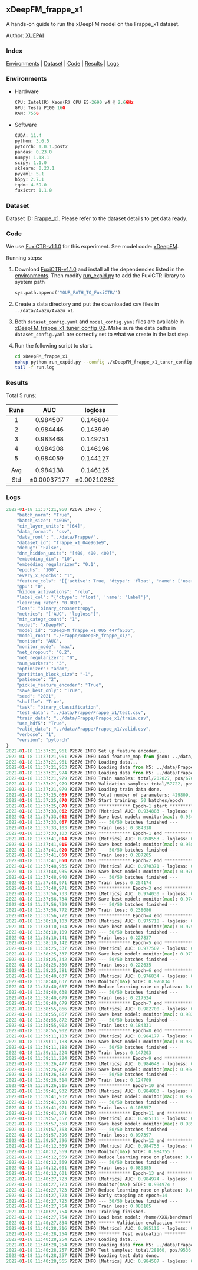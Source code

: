 ## xDeepFM_frappe_x1

A hands-on guide to run the xDeepFM model on the Frappe_x1 dataset.

Author: [XUEPAI](https://github.com/xue-pai)

### Index
[Environments](#Environments) | [Dataset](#Dataset) | [Code](#Code) | [Results](#Results) | [Logs](#Logs)

### Environments
+ Hardware

  ```python
  CPU: Intel(R) Xeon(R) CPU E5-2690 v4 @ 2.6GHz
  GPU: Tesla P100 16G
  RAM: 755G

  ```

+ Software

  ```python
  CUDA: 11.4
  python: 3.6.5
  pytorch: 1.0.1.post2
  pandas: 0.23.0
  numpy: 1.18.1
  scipy: 1.1.0
  sklearn: 0.23.1
  pyyaml: 5.1
  h5py: 2.7.1
  tqdm: 4.59.0
  fuxictr: 1.1.0
  ```

### Dataset
Dataset ID: [Frappe_x1](https://github.com/openbenchmark/BARS/blob/master/ctr_prediction/datasets/Frappe/README.md#Frappe_x1). Please refer to the dataset details to get data ready.

### Code

We use [FuxiCTR-v1.1.0](fuxictr_url) for this experiment. See model code: [xDeepFM](https://github.com/xue-pai/FuxiCTR/blob/v1.1.0/fuxictr/pytorch/models/xDeepFM.py).

Running steps:

1. Download [FuxiCTR-v1.1.0](fuxictr_url) and install all the dependencies listed in the [environments](#environments). Then modify [run_expid.py](./run_expid.py#L5) to add the FuxiCTR library to system path
    
    ```python
    sys.path.append('YOUR_PATH_TO_FuxiCTR/')
    ```

2. Create a data directory and put the downloaded csv files in `../data/Avazu/Avazu_x1`.

3. Both `dataset_config.yaml` and `model_config.yaml` files are available in [xDeepFM_frappe_x1_tuner_config_02](./xDeepFM_frappe_x1_tuner_config_02). Make sure the data paths in `dataset_config.yaml` are correctly set to what we create in the last step.

4. Run the following script to start.

    ```bash
    cd xDeepFM_frappe_x1
    nohup python run_expid.py --config ./xDeepFM_frappe_x1_tuner_config_02 --expid xDeepFM_frappe_x1_005_447fa536 --gpu 0 > run.log &
    tail -f run.log
    ```

### Results

Total 5 runs:

| Runs | AUC | logloss  |
|:--------------------:|:--------------------:|:--------------------:|
| 1 | 0.984507 | 0.146604  |
| 2 | 0.984446 | 0.143949  |
| 3 | 0.983468 | 0.149751  |
| 4 | 0.984208 | 0.146196  |
| 5 | 0.984059 | 0.144127  |
| | | | 
| Avg | 0.984138 | 0.146125 |
| Std | &#177;0.00037177 | &#177;0.00210282 |


### Logs
```python
2022-01-18 11:37:21,960 P2676 INFO {
    "batch_norm": "True",
    "batch_size": "4096",
    "cin_layer_units": "[64]",
    "data_format": "csv",
    "data_root": "../data/Frappe/",
    "dataset_id": "frappe_x1_04e961e9",
    "debug": "False",
    "dnn_hidden_units": "[400, 400, 400]",
    "embedding_dim": "10",
    "embedding_regularizer": "0.1",
    "epochs": "100",
    "every_x_epochs": "1",
    "feature_cols": "[{'active': True, 'dtype': 'float', 'name': ['user', 'item', 'daytime', 'weekday', 'isweekend', 'homework', 'cost', 'weather', 'country', 'city'], 'type': 'categorical'}]",
    "gpu": "0",
    "hidden_activations": "relu",
    "label_col": "{'dtype': 'float', 'name': 'label'}",
    "learning_rate": "0.001",
    "loss": "binary_crossentropy",
    "metrics": "['AUC', 'logloss']",
    "min_categr_count": "1",
    "model": "xDeepFM",
    "model_id": "xDeepFM_frappe_x1_005_447fa536",
    "model_root": "./Frappe/xDeepFM_frappe_x1/",
    "monitor": "AUC",
    "monitor_mode": "max",
    "net_dropout": "0.2",
    "net_regularizer": "0",
    "num_workers": "3",
    "optimizer": "adam",
    "partition_block_size": "-1",
    "patience": "2",
    "pickle_feature_encoder": "True",
    "save_best_only": "True",
    "seed": "2021",
    "shuffle": "True",
    "task": "binary_classification",
    "test_data": "../data/Frappe/Frappe_x1/test.csv",
    "train_data": "../data/Frappe/Frappe_x1/train.csv",
    "use_hdf5": "True",
    "valid_data": "../data/Frappe/Frappe_x1/valid.csv",
    "verbose": "1",
    "version": "pytorch"
}
2022-01-18 11:37:21,961 P2676 INFO Set up feature encoder...
2022-01-18 11:37:21,961 P2676 INFO Load feature_map from json: ../data/Frappe/frappe_x1_04e961e9/feature_map.json
2022-01-18 11:37:21,961 P2676 INFO Loading data...
2022-01-18 11:37:21,963 P2676 INFO Loading data from h5: ../data/Frappe/frappe_x1_04e961e9/train.h5
2022-01-18 11:37:21,974 P2676 INFO Loading data from h5: ../data/Frappe/frappe_x1_04e961e9/valid.h5
2022-01-18 11:37:21,979 P2676 INFO Train samples: total/202027, pos/67604, neg/134423, ratio/33.46%, blocks/1
2022-01-18 11:37:21,979 P2676 INFO Validation samples: total/57722, pos/19063, neg/38659, ratio/33.03%, blocks/1
2022-01-18 11:37:21,979 P2676 INFO Loading train data done.
2022-01-18 11:37:25,069 P2676 INFO Total number of parameters: 429809.
2022-01-18 11:37:25,070 P2676 INFO Start training: 50 batches/epoch
2022-01-18 11:37:25,070 P2676 INFO ************ Epoch=1 start ************
2022-01-18 11:37:33,062 P2676 INFO [Metrics] AUC: 0.934883 - logloss: 0.698188
2022-01-18 11:37:33,062 P2676 INFO Save best model: monitor(max): 0.934883
2022-01-18 11:37:33,067 P2676 INFO --- 50/50 batches finished ---
2022-01-18 11:37:33,103 P2676 INFO Train loss: 0.384318
2022-01-18 11:37:33,103 P2676 INFO ************ Epoch=1 end ************
2022-01-18 11:37:41,014 P2676 INFO [Metrics] AUC: 0.958553 - logloss: 0.292481
2022-01-18 11:37:41,015 P2676 INFO Save best model: monitor(max): 0.958553
2022-01-18 11:37:41,020 P2676 INFO --- 50/50 batches finished ---
2022-01-18 11:37:41,050 P2676 INFO Train loss: 0.287205
2022-01-18 11:37:41,050 P2676 INFO ************ Epoch=2 end ************
2022-01-18 11:37:48,935 P2676 INFO [Metrics] AUC: 0.970371 - logloss: 0.216380
2022-01-18 11:37:48,935 P2676 INFO Save best model: monitor(max): 0.970371
2022-01-18 11:37:48,940 P2676 INFO --- 50/50 batches finished ---
2022-01-18 11:37:48,971 P2676 INFO Train loss: 0.254174
2022-01-18 11:37:48,971 P2676 INFO ************ Epoch=3 end ************
2022-01-18 11:37:56,733 P2676 INFO [Metrics] AUC: 0.974030 - logloss: 0.190211
2022-01-18 11:37:56,734 P2676 INFO Save best model: monitor(max): 0.974030
2022-01-18 11:37:56,739 P2676 INFO --- 50/50 batches finished ---
2022-01-18 11:37:56,772 P2676 INFO Train loss: 0.238086
2022-01-18 11:37:56,772 P2676 INFO ************ Epoch=4 end ************
2022-01-18 11:38:10,103 P2676 INFO [Metrics] AUC: 0.975718 - logloss: 0.175388
2022-01-18 11:38:10,104 P2676 INFO Save best model: monitor(max): 0.975718
2022-01-18 11:38:10,109 P2676 INFO --- 50/50 batches finished ---
2022-01-18 11:38:10,141 P2676 INFO Train loss: 0.227837
2022-01-18 11:38:10,142 P2676 INFO ************ Epoch=5 end ************
2022-01-18 11:38:25,337 P2676 INFO [Metrics] AUC: 0.977502 - logloss: 0.178191
2022-01-18 11:38:25,337 P2676 INFO Save best model: monitor(max): 0.977502
2022-01-18 11:38:25,342 P2676 INFO --- 50/50 batches finished ---
2022-01-18 11:38:25,380 P2676 INFO Train loss: 0.222635
2022-01-18 11:38:25,381 P2676 INFO ************ Epoch=6 end ************
2022-01-18 11:38:40,637 P2676 INFO [Metrics] AUC: 0.976834 - logloss: 0.170260
2022-01-18 11:38:40,637 P2676 INFO Monitor(max) STOP: 0.976834 !
2022-01-18 11:38:40,637 P2676 INFO Reduce learning rate on plateau: 0.000100
2022-01-18 11:38:40,638 P2676 INFO --- 50/50 batches finished ---
2022-01-18 11:38:40,679 P2676 INFO Train loss: 0.217524
2022-01-18 11:38:40,679 P2676 INFO ************ Epoch=7 end ************
2022-01-18 11:38:55,866 P2676 INFO [Metrics] AUC: 0.982700 - logloss: 0.143619
2022-01-18 11:38:55,867 P2676 INFO Save best model: monitor(max): 0.982700
2022-01-18 11:38:55,872 P2676 INFO --- 50/50 batches finished ---
2022-01-18 11:38:55,902 P2676 INFO Train loss: 0.184331
2022-01-18 11:38:55,902 P2676 INFO ************ Epoch=8 end ************
2022-01-18 11:39:11,183 P2676 INFO [Metrics] AUC: 0.984177 - logloss: 0.138543
2022-01-18 11:39:11,183 P2676 INFO Save best model: monitor(max): 0.984177
2022-01-18 11:39:11,188 P2676 INFO --- 50/50 batches finished ---
2022-01-18 11:39:11,224 P2676 INFO Train loss: 0.147203
2022-01-18 11:39:11,224 P2676 INFO ************ Epoch=9 end ************
2022-01-18 11:39:26,477 P2676 INFO [Metrics] AUC: 0.984648 - logloss: 0.138857
2022-01-18 11:39:26,477 P2676 INFO Save best model: monitor(max): 0.984648
2022-01-18 11:39:26,482 P2676 INFO --- 50/50 batches finished ---
2022-01-18 11:39:26,514 P2676 INFO Train loss: 0.124709
2022-01-18 11:39:26,515 P2676 INFO ************ Epoch=10 end ************
2022-01-18 11:39:41,932 P2676 INFO [Metrics] AUC: 0.984883 - logloss: 0.140546
2022-01-18 11:39:41,932 P2676 INFO Save best model: monitor(max): 0.984883
2022-01-18 11:39:41,938 P2676 INFO --- 50/50 batches finished ---
2022-01-18 11:39:41,971 P2676 INFO Train loss: 0.108857
2022-01-18 11:39:41,971 P2676 INFO ************ Epoch=11 end ************
2022-01-18 11:39:57,357 P2676 INFO [Metrics] AUC: 0.985116 - logloss: 0.141438
2022-01-18 11:39:57,358 P2676 INFO Save best model: monitor(max): 0.985116
2022-01-18 11:39:57,363 P2676 INFO --- 50/50 batches finished ---
2022-01-18 11:39:57,396 P2676 INFO Train loss: 0.097397
2022-01-18 11:39:57,396 P2676 INFO ************ Epoch=12 end ************
2022-01-18 11:40:12,569 P2676 INFO [Metrics] AUC: 0.984755 - logloss: 0.144713
2022-01-18 11:40:12,569 P2676 INFO Monitor(max) STOP: 0.984755 !
2022-01-18 11:40:12,569 P2676 INFO Reduce learning rate on plateau: 0.000010
2022-01-18 11:40:12,569 P2676 INFO --- 50/50 batches finished ---
2022-01-18 11:40:12,601 P2676 INFO Train loss: 0.089385
2022-01-18 11:40:12,601 P2676 INFO ************ Epoch=13 end ************
2022-01-18 11:40:27,723 P2676 INFO [Metrics] AUC: 0.984974 - logloss: 0.146651
2022-01-18 11:40:27,723 P2676 INFO Monitor(max) STOP: 0.984974 !
2022-01-18 11:40:27,723 P2676 INFO Reduce learning rate on plateau: 0.000001
2022-01-18 11:40:27,723 P2676 INFO Early stopping at epoch=14
2022-01-18 11:40:27,723 P2676 INFO --- 50/50 batches finished ---
2022-01-18 11:40:27,754 P2676 INFO Train loss: 0.080105
2022-01-18 11:40:27,754 P2676 INFO Training finished.
2022-01-18 11:40:27,754 P2676 INFO Load best model: /home/XXX/benchmarks/Frappe/xDeepFM_frappe_x1/frappe_x1_04e961e9/xDeepFM_frappe_x1_005_447fa536.model
2022-01-18 11:40:27,834 P2676 INFO ****** Validation evaluation ******
2022-01-18 11:40:28,216 P2676 INFO [Metrics] AUC: 0.985116 - logloss: 0.141438
2022-01-18 11:40:28,254 P2676 INFO ******** Test evaluation ********
2022-01-18 11:40:28,254 P2676 INFO Loading data...
2022-01-18 11:40:28,254 P2676 INFO Loading data from h5: ../data/Frappe/frappe_x1_04e961e9/test.h5
2022-01-18 11:40:28,257 P2676 INFO Test samples: total/28860, pos/9536, neg/19324, ratio/33.04%, blocks/1
2022-01-18 11:40:28,257 P2676 INFO Loading test data done.
2022-01-18 11:40:28,565 P2676 INFO [Metrics] AUC: 0.984507 - logloss: 0.146604

```
